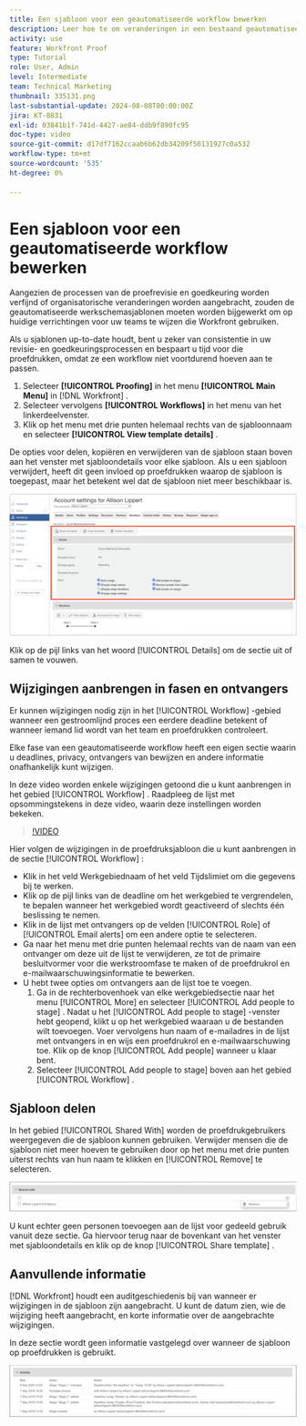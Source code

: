 ```yaml
---
title: Een sjabloon voor een geautomatiseerde workflow bewerken
description: Leer hoe te om veranderingen in een bestaand geautomatiseerd het proefdrukken werkschemamalplaatje in  [!DNL  Workfront] aan te brengen.
activity: use
feature: Workfront Proof
type: Tutorial
role: User, Admin
level: Intermediate
team: Technical Marketing
thumbnail: 335131.png
last-substantial-update: 2024-08-08T00:00:00Z
jira: KT-8831
exl-id: 03841b1f-741d-4427-ae84-ddb9f890fc95
doc-type: video
source-git-commit: d17df7162ccaab6b62db34209f50131927c0a532
workflow-type: tm+mt
source-wordcount: '535'
ht-degree: 0%

---
```


# Een sjabloon voor een geautomatiseerde workflow bewerken

Aangezien de processen van de proefrevisie en goedkeuring worden verfijnd of organisatorische veranderingen worden aangebracht, zouden de geautomatiseerde werkschemasjablonen moeten worden bijgewerkt om op huidige verrichtingen voor uw teams te wijzen die Workfront gebruiken.

Als u sjablonen up-to-date houdt, bent u zeker van consistentie in uw revisie- en goedkeuringsprocessen en bespaart u tijd voor die proefdrukken, omdat ze een workflow niet voortdurend hoeven aan te passen.

1. Selecteer **[!UICONTROL Proofing]** in het menu **[!UICONTROL Main Menu]** in [!DNL Workfront] .
1. Selecteer vervolgens **[!UICONTROL Workflows]** in het menu van het linkerdeelvenster.
1. Klik op het menu met drie punten helemaal rechts van de sjabloonnaam en selecteer **[!UICONTROL View template details]** .

De opties voor delen, kopiëren en verwijderen van de sjabloon staan boven aan het venster met sjabloondetails voor elke sjabloon. Als u een sjabloon verwijdert, heeft dit geen invloed op proefdrukken waarop de sjabloon is toegepast, maar het betekent wel dat de sjabloon niet meer beschikbaar is.

![ venster van de Details van het Malplaatje ](assets/proof-system-setup-edit-templates-details-area.png)


Klik op de pijl links van het woord [!UICONTROL Details] om de sectie uit of samen te vouwen.

## Wijzigingen aanbrengen in fasen en ontvangers

Er kunnen wijzigingen nodig zijn in het [!UICONTROL Workflow] -gebied wanneer een gestroomlijnd proces een eerdere deadline betekent of wanneer iemand lid wordt van het team en proefdrukken controleert.

Elke fase van een geautomatiseerde workflow heeft een eigen sectie waarin u deadlines, privacy, ontvangers van bewijzen en andere informatie onafhankelijk kunt wijzigen.

In deze video worden enkele wijzigingen getoond die u kunt aanbrengen in het gebied [!UICONTROL Workflow] . Raadpleeg de lijst met opsommingstekens in deze video, waarin deze instellingen worden bekeken.

>[!VIDEO](https://video.tv.adobe.com/v/335131/?quality=12&learn=on&enablevpops)

Hier volgen de wijzigingen in de proefdruksjabloon die u kunt aanbrengen in de sectie [!UICONTROL Workflow] :

* Klik in het veld Werkgebiednaam of het veld Tijdslimiet om die gegevens bij te werken.
* Klik op de pijl links van de deadline om het werkgebied te vergrendelen, te bepalen wanneer het werkgebied wordt geactiveerd of slechts één beslissing te nemen.
* Klik in de lijst met ontvangers op de velden [!UICONTROL Role] of [!UICONTROL Email alerts] om een andere optie te selecteren.
* Ga naar het menu met drie punten helemaal rechts van de naam van een ontvanger om deze uit de lijst te verwijderen, ze tot de primaire besluitvormer voor die werkstroomfase te maken of de proefdrukrol en e-mailwaarschuwingsinformatie te bewerken.
* U hebt twee opties om ontvangers aan de lijst toe te voegen.
   1. Ga in de rechterbovenhoek van elke werkgebiedsectie naar het menu [!UICONTROL More] en selecteer [!UICONTROL Add people to stage] . Nadat u het [!UICONTROL Add people to stage] -venster hebt geopend, klikt u op het werkgebied waaraan u de bestanden wilt toevoegen. Voer vervolgens hun naam of e-mailadres in de lijst met ontvangers in en wijs een proefdrukrol en e-mailwaarschuwing toe. Klik op de knop [!UICONTROL Add people] wanneer u klaar bent.
   1. Selecteer [!UICONTROL Add people to stage] boven aan het gebied [!UICONTROL Workflow] .

## Sjabloon delen

In het gebied [!UICONTROL Shared With] worden de proefdrukgebruikers weergegeven die de sjabloon kunnen gebruiken. Verwijder mensen die de sjabloon niet meer hoeven te gebruiken door op het menu met drie punten uiterst rechts van hun naam te klikken en [!UICONTROL Remove] te selecteren.

![[!UICONTROL Shared With] list ](assets/proof-system-setups-edit-template-shared-with.png)

U kunt echter geen personen toevoegen aan de lijst voor gedeeld gebruik vanuit deze sectie. Ga hiervoor terug naar de bovenkant van het venster met sjabloondetails en klik op de knop [!UICONTROL Share template] .

## Aanvullende informatie

[!DNL Workfront] houdt een auditgeschiedenis bij van wanneer er wijzigingen in de sjabloon zijn aangebracht. U kunt de datum zien, wie de wijziging heeft aangebracht, en korte informatie over de aangebrachte wijzigingen.

In deze sectie wordt geen informatie vastgelegd over wanneer de sjabloon op proefdrukken is gebruikt.

![ de activiteitenlijst van het Bewijs ](assets/proof-system-setups-edit-template-activity.png)

